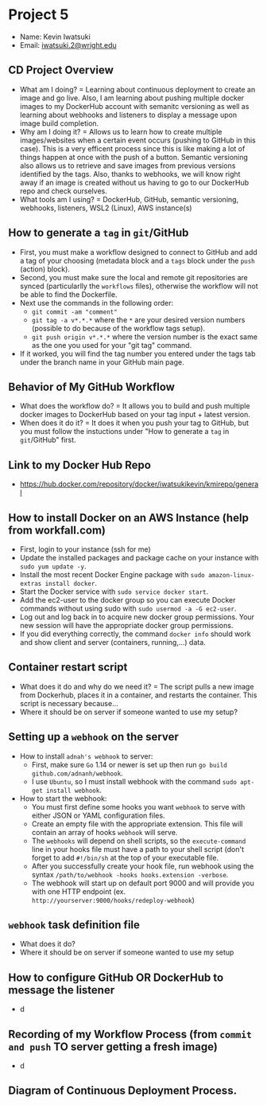 # Project 5
- Name: Kevin Iwatsuki
- Email: iwatsuki.2@wright.edu
## CD Project Overview
- What am I doing? = Learning about continuous deployment to create an image and go live. Also, I am learning about pushing multiple docker images to my DockerHub account with semanitc versioning as well as learning about webhooks and listeners to display a message upon image build completion.
- Why am I doing it? = Allows us to learn how to create multiple images/websites when a certain event occurs (pushing to GitHub in this case). This is a very efficent process since this is like making a lot of things happen at once with the push of a button. Semantic versioning also allows us to retrieve and save images from previous versions identified by the tags. Also, thanks to webhooks, we will know right away if an image is created without us having to go to our DockerHub repo and check ourselves.
- What tools am I using? = DockerHub, GitHub, semantic versioning, webhooks, listeners, WSL2 (Linux), AWS instance(s)
## How to generate a `tag` in `git`/GitHub
- First, you must make a workflow designed to connect to GitHub and add a tag of your choosing (metadata block and a `tags` block under the `push` (action) block).
- Second, you must make sure the local and remote git repositories are synced (particularlly the `workflows` files), otherwise the workflow will not be able to find the Dockerfile.
- Next use the commands in the following order:
  - `git commit -am "comment"`
  - `git tag -a v*.*.*` where the `*` are your desired version numbers (possible to do because of the workflow tags setup).
  - `git push origin v*.*.*` where the version number is the exact same as the one you used for your "git tag" command.
- If it worked, you will find the tag number you entered under the tags tab under the branch name in your GitHub main page.
## Behavior of My GitHub Workflow
- What does the workflow do? = It allows you to build and push multiple docker images to DockerHub based on your tag input + latest version.
- When does it do it? = It does it when you push your tag to GitHub, but you must follow the instuctions under "How to generate a `tag` in `git`/GitHub" first.
## Link to my Docker Hub Repo 
- https://hub.docker.com/repository/docker/iwatsukikevin/kmirepo/general
## How to install Docker on an AWS Instance (help from workfall.com)
- First, login to your instance (ssh for me)
- Update the installed packages and package cache on your instance with `sudo yum update -y`.
- Install the most recent Docker Engine package with `sudo amazon-linux-extras install docker`.
- Start the Docker service with `sudo service docker start`.
- Add the ec2-user to the docker group so you can execute Docker commands without using sudo with `sudo usermod -a -G ec2-user`.
- Log out and log back in to acquire new docker group permissions. Your new session will have the appropriate docker group permissions.
- If you did everything correctly, the command `docker info` should work and show client and server (containers, running,...) data.  
## Container restart script
- What does it do and why do we need it? = The script pulls a new image from Dockerhub, places it in a container, and restarts the container. This script is necessary because...
- Where it should be on server if someone wanted to use my setup? 
## Setting up a `webhook` on the server
- How to install `adnah's webhook` to server:
  - First, make sure `Go` 1.14 or newer is set up then run `go build github.com/adnanh/webhook`.
  - I use `Ubuntu`, so I must install webhook with the command `sudo apt-get install webhook`.
- How to start the webhook:
  - You must first define some hooks you want `webhook` to serve with either JSON or YAML configuration files.
  - Create an empty file with the appropriate extension. This file will contain an array of hooks `webhook` will serve.
  - The `webhooks` will depend on shell scripts, so the `execute-command` line in your hooks file must have a path to your shell script (don't forget to add `#!/bin/sh` at the top of your executable file.
  - After you successfully create your hook file, run webhook using the syntax `/path/to/webhook -hooks hooks.extension -verbose`.
  - The webhook will start up on default port 9000 and will provide you with one HTTP endpoint (ex. `http://yourserver:9000/hooks/redeploy-webhook`)
## `webhook` task definition file
- What does it do?
- Where it should be on server if someone wanted to use my setup
## How to configure GitHub OR DockerHub to message the listener
- d
## Recording of my Workflow Process (from `commit and push` TO server getting a fresh image)
- d
## Diagram of Continuous Deployment Process.
